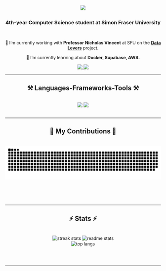 

<h1 align="center">
    <img src="https://readme-typing-svg.herokuapp.com/?font=Righteous&size=35&center=true&vCenter=true&width=500&height=70&duration=4000&lines=Hi+There!+👋;+I'm+Henry+Chen!;" />
</h1>

<h3 align="center">4th-year Computer Science student at Simon Fraser University</h3>


<br/>

<div align="center">
 
 🔭 I’m currently working with **Professor Nicholas Vincent** at SFU on the [**Data Levers**](https://www.datalevers.org/) project.
 
 🌱 I’m currently learning about **Docker, Supabase, AWS.**
 
<div align="center"> 
  <a href="mailto:henryc813@gmailcom">
    <img src="https://img.shields.io/badge/Gmail-333333?style=for-the-badge&logo=gmail&logoColor=red" />
  </a>
  <a href="https://chenry513.github.io/HenryChen/" target="_blank">
     <img src="https://img.shields.io/badge/Portfolio-FF5722?style=for-the-badge&logo=todoist&logoColor=white" target="_blank" /> <!-- sqlite, safari, google-chrome are other good icon options -->
  </a>
</div>

 <hr/>
 
<h2 align="center">⚒️ Languages-Frameworks-Tools ⚒️</h2>
<br/>
<div align="center">
    <img src="https://skillicons.dev/icons?i=react,typescript,docker,vite,sqlite,github,git,vscode,flask,python" />
    <img src="https://skillicons.dev/icons?i=tailwind,nodejs,cpp,pytorch,tensorflow,javascript,java,mysql,figma" /><br>
</div>

<br/>

<hr/>

<div align="center">
  <h2>🐍 My Contributions 🐍</h2>
  <br>
  <img alt="snake eating my contributions" src="https://raw.githubusercontent.com/salesp07/salesp07/output/github-contribution-grid-snake.svg" />
  
  <br/><br/><br/>
</div>

<hr/>
<h2 align="center">⚡ Stats ⚡</h2>
<br>
<div align=center>
  <!-- GitHub Streak Stats -->
  <img width=390 src="https://github-readme-streak-stats.herokuapp.com/?user=Chenry513&count_private=true&theme=react&border_radius=10" alt="streak stats"/>
  
  <!-- GitHub ReadMe Stats -->
  <img width=390 src="https://github-readme-stats.vercel.app/api?username=Chenry513&count_private=true&show_icons=true&theme=react&rank_icon=github&border_radius=10" alt="readme stats" />
  
  <br/>
  
  <!-- Most Used Languages -->
  <img width=325 align="center" src="https://github-readme-stats.vercel.app/api/top-langs/?username=Chenry513&hide=HTML&langs_count=8&layout=compact&theme=react&border_radius=10&size_weight=0.5&count_weight=0.5&exclude_repo=github-readme-stats" alt="top langs" />
</div>


<br/><br/>
<hr/>


